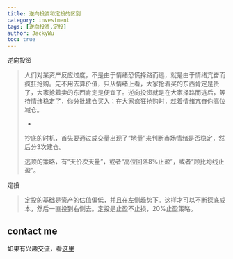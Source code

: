 ```yaml
---
title: 逆向投资和定投的区别
category: investment
tags: [逆向投资,定投]
author: JackyWu
toc: true
---
```


逆向投资
> 人们对某资产反应过度，不是由于情绪恐慌择路而逃，就是由于情绪亢奋而疯狂抢购。先不用去算价值，只从情绪上看，大家抢着买的东西肯定是贵了，大家抢着卖的东西肯定是便宜了。逆向投资就是在大家择路而逃后，等待情绪稳定了，你分批建仓买入；在大家疯狂抢购时，趁着情绪亢奋你高位减仓。
>
> -
>
> 抄底的时机，首先要通过成交量出现了“地量”来判断市场情绪是否稳定，然后分3次建仓。
>
> 逃顶的策略，有“天价次天量”，或者“高位回落8%止盈”，或者“顾比均线止盈”。

定投

> 定投的基础是资产的估值偏低，并且在左侧趋势下。这样才可以不断探底成本，然后一直投到右侧去。定投是止盈不止损，20%止盈策略。

## contact me

如果有兴趣交流，看[这里](/contact/)

